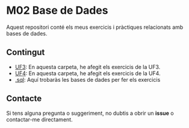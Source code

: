 # M02 Base de Dades

Aquest repositori conté els meus exercicis i pràctiques relacionats amb bases de dades.

## Contingut

- [UF3](https://github.com/bielsoler23/M02-Base-de-dades/tree/main/UF3): En aquesta carpeta, he afegit els exercicis de la UF3.
- [UF4](https://github.com/bielsoler23/M02-Base-de-dades/tree/main/UF4): En aquesta carpeta, he afegit els exercicis de la UF4.
- [.sql](https://github.com/bielsoler23/M02-Base-de-dades/tree/main/.sql): Aquí trobaràs les bases de dades per fer els exercicis

## Contacte

Si tens alguna pregunta o suggeriment, no dubtis a obrir un **issue** o contactar-me directament.
